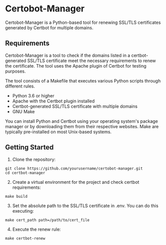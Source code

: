 # Certobot-Manager

Certobot-Manager is a Python-based tool for renewing SSL/TLS certificates generated by Certbot for multiple domains.

## Requirements

Certobot-Manager is a tool to check if the domains listed in a certbot-generated SSL/TLS certificate meet the necessary requirements to renew the certificate. The tool uses the Apache plugin of Certbot for testing purposes.

The tool consists of a Makefile that executes various Python scripts through different rules.

* Python 3.6 or higher
* Apache with the Certbot plugin installed
* Certbot-generated SSL/TLS certificate with multiple domains
* GNU Make

You can install Python and Certbot using your operating system's package manager or by downloading them from their respective websites. Make are typically pre-installed on most Unix-based systems.

## Getting Started

1. Clone the repository:

```
git clone https://github.com/yourusername/certobot-manager.git
cd certbot-manager
```


2. Create a virtual environment for the project and check certbot requirements:

```
make build
```

3. Set the absolute path to the SSL/TLS certificate in .env. You can do this executing:

```
make cert_path path=/path/to/cert_file
```


4. Execute the renew rule:

```
make certbot-renew
```

